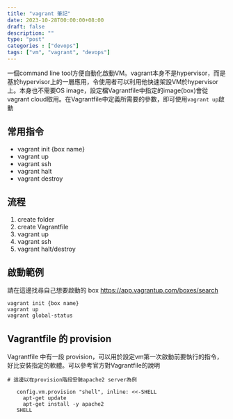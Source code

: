 ```yaml
---
title: "vagrant 筆記"
date: 2023-10-28T00:00:00+08:00
draft: false
description: ""
type: "post"
categories : ["devops"]
tags: ["vm", "vagrant", "devops"]
---
```



一個command line tool方便自動化啟動VM。vagrant本身不是hypervisor，而是基於hypervisor上的一層應用，令使用者可以利用他快速架設VM於hypervisor上。本身也不需要OS image，設定檔Vagrantfile中指定的image(box)會從vagrant cloud取用。在Vagrantfile中定義所需要的參數，即可使用`vagrant up`啟動
## 常用指令
* vagrant init {box name}
* vagrant up
* vagrant ssh
* vagrant halt
* vagrant destroy

## 流程
1. create folder
2. create Vagrantfile
3. vagrant up
4. vagrant ssh
5. vagrant halt/destroy

## 啟動範例
請在這邊找尋自己想要啟動的 box https://app.vagrantup.com/boxes/search
```bash!
vagrant init {box name}
vagrant up
vagrant global-status
```

## Vagrantfile 的 provision
Vagrantfile 中有一段 provision，可以用於設定vm第一次啟動前要執行的指令，好比安裝指定的軟體。可以參考官方對Vagrantfile的說明
```vagrantfile!
# 這邊以在provision階段安裝apache2 server為例

   config.vm.provision "shell", inline: <<-SHELL
     apt-get update
     apt-get install -y apache2
   SHELL
```
